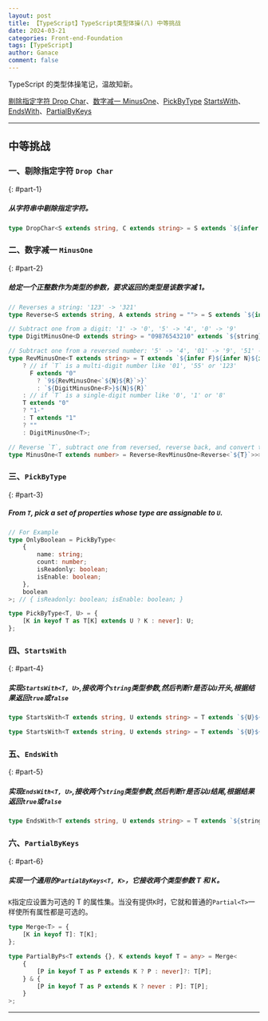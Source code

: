 ```yaml
---
layout: post
title: 【TypeScript】TypeScript类型体操(八) 中等挑战
date: 2024-03-21
categories: Front-end-Foundation
tags: [TypeScript]
author: Ganace
comment: false
---
```


TypeScript 的类型体操笔记，温故知新。

[剔除指定字符 Drop Char](#part-1)、[数字减一 MinusOne](#part-2)、[PickByType](#part-3)
[StartsWith](#part-4)、[EndsWith](#part-5)、[PartialByKeys](#part-6)

---

## 中等挑战

### 一、剔除指定字符 `Drop Char`

{: #part-1}

##### 从字符串中剔除指定字符。

```ts
type DropChar<S extends string, C extends string> = S extends `${infer L}${C}${infer R}` ? DropChar<`${L}${R}`, C> : S;
```

### 二、数字减一 `MinusOne`

{: #part-2}

##### 给定一个正整数作为类型的参数，要求返回的类型是该数字减 1。

```ts
// Reverses a string: '123' -> '321'
type Reverse<S extends string, A extends string = ""> = S extends `${infer F}${infer R}` ? Reverse<R, `${F}${A}`> : A;

// Subtract one from a digit: '1' -> '0', '5' -> '4', '0' -> '9'
type DigitMinusOne<D extends string> = "09876543210" extends `${string}${D}${infer R}${string}` ? R : never;

// Subtract one from a reversed number: '5' -> '4', '01' -> '9', '51' -> '41', '001' -> '99'
type RevMinusOne<T extends string> = T extends `${infer F}${infer N}${infer R}`
    ? // if `T` is a multi-digit number like '01', '55' or '123'
      F extends "0"
        ? `9${RevMinusOne<`${N}${R}`>}`
        : `${DigitMinusOne<F>}${N}${R}`
    : // if `T` is a single-digit number like '0', '1' or '8'
    T extends "0"
    ? "1-"
    : T extends "1"
    ? ""
    : DigitMinusOne<T>;

// Reverse `T`, subtract one from reversed, reverse back, and convert to number
type MinusOne<T extends number> = Reverse<RevMinusOne<Reverse<`${T}`>>> extends `${infer Res extends number}` ? Res : 0;
```

### 三、`PickByType`

{: #part-3}

##### From `T`, pick a set of properties whose type are assignable to `U`.

```ts
// For Example
type OnlyBoolean = PickByType<
    {
        name: string;
        count: number;
        isReadonly: boolean;
        isEnable: boolean;
    },
    boolean
>; // { isReadonly: boolean; isEnable: boolean; }
```

```ts
type PickByType<T, U> = {
    [K in keyof T as T[K] extends U ? K : never]: U;
};
```

### 四、`StartsWith`

{: #part-4}

##### 实现`StartsWith<T, U>`,接收两个`string`类型参数,然后判断`T`是否以`U`开头,根据结果返回`true`或`false`

```ts
type StartsWith<T extends string, U extends string> = T extends `${U}${infer R}` ? true : false;
```

```ts
type StartsWith<T extends string, U extends string> = T extends `${U}${string}` ? true : false;
```

### 五、`EndsWith`

{: #part-5}

##### 实现`EndsWith<T, U>`,接收两个`string`类型参数,然后判断`T`是否以`U`结尾,根据结果返回`true`或`false`

```ts
type EndsWith<T extends string, U extends string> = T extends `${string}${U}` ? true : false;
```

### 六、`PartialByKeys`

{: #part-6}

##### 实现一个通用的`PartialByKeys<T, K>`，它接收两个类型参数 T 和 K。

`K`指定应设置为可选的 T 的属性集。当没有提供`K`时，它就和普通的`Partial<T>`一样使所有属性都是可选的。

```ts
type Merge<T> = {
    [K in keyof T]: T[K];
};

type PartialByPs<T extends {}, K extends keyof T = any> = Merge<
    {
        [P in keyof T as P extends K ? P : never]?: T[P];
    } & {
        [P in keyof T as P extends K ? never : P]: T[P];
    }
>;
```

---
